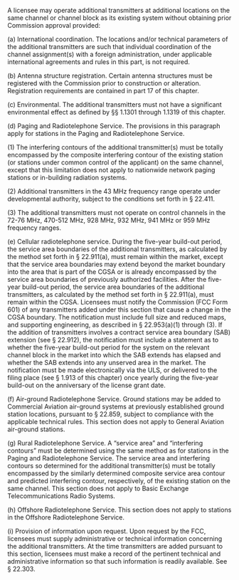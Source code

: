 A licensee may operate additional transmitters at additional locations on the same channel or channel block as its existing system without obtaining prior Commission approval provided:

(a) International coordination. The locations and/or technical parameters of the additional transmitters are such that individual coordination of the channel assignment(s) with a foreign administration, under applicable international agreements and rules in this part, is not required.

(b) Antenna structure registration. Certain antenna structures must be registered with the Commission prior to construction or alteration. Registration requirements are contained in part 17 of this chapter.

(c) Environmental. The additional transmitters must not have a significant environmental effect as defined by §§ 1.1301 through 1.1319 of this chapter.

(d) Paging and Radiotelephone Service. The provisions in this paragraph apply for stations in the Paging and Radiotelephone Service.

(1) The interfering contours of the additional transmitter(s) must be totally encompassed by the composite interfering contour of the existing station (or stations under common control of the applicant) on the same channel, except that this limitation does not apply to nationwide network paging stations or in-building radiation systems.

(2) Additional transmitters in the 43 MHz frequency range operate under developmental authority, subject to the conditions set forth in § 22.411.

(3) The additional transmitters must not operate on control channels in the 72-76 MHz, 470-512 MHz, 928 MHz, 932 MHz, 941 MHz or 959 MHz frequency ranges.

(e) Cellular radiotelephone service. During the five-year build-out period, the service area boundaries of the additional transmitters, as calculated by the method set forth in § 22.911(a), must remain within the market, except that the service area boundaries may extend beyond the market boundary into the area that is part of the CGSA or is already encompassed by the service area boundaries of previously authorized facilities. After the five-year build-out period, the service area boundaries of the additional transmitters, as calculated by the method set forth in § 22.911(a), must remain within the CGSA. Licensees must notify the Commission (FCC Form 601) of any transmitters added under this section that cause a change in the CGSA boundary. The notification must include full size and reduced maps, and supporting engineering, as described in § 22.953(a)(1) through (3). If the addition of transmitters involves a contract service area boundary (SAB) extension (see § 22.912), the notification must include a statement as to whether the five-year build-out period for the system on the relevant channel block in the market into which the SAB extends has elapsed and whether the SAB extends into any unserved area in the market. The notification must be made electronically via the ULS, or delivered to the filing place (see § 1.913 of this chapter) once yearly during the five-year build-out on the anniversary of the license grant date.

(f) Air-ground Radiotelephone Service. Ground stations may be added to Commercial Aviation air-ground systems at previously established ground station locations, pursuant to § 22.859, subject to compliance with the applicable technical rules. This section does not apply to General Aviation air-ground stations.

(g) Rural Radiotelephone Service. A “service area” and “interfering contours” must be determined using the same method as for stations in the Paging and Radiotelephone Service. The service area and interfering contours so determined for the additional transmitter(s) must be totally encompassed by the similarly determined composite service area contour and predicted interfering contour, respectively, of the existing station on the same channel. This section does not apply to Basic Exchange Telecommunications Radio Systems.

(h) Offshore Radiotelephone Service. This section does not apply to stations in the Offshore Radiotelephone Service.

(i) Provision of information upon request. Upon request by the FCC, licensees must supply administrative or technical information concerning the additional transmitters. At the time transmitters are added pursuant to this section, licensees must make a record of the pertinent technical and administrative information so that such information is readily available. See § 22.303.

